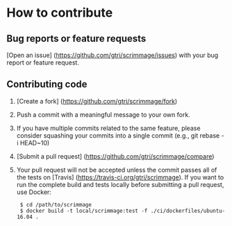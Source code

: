 # How to contribute

## Bug reports or feature requests

[Open an issue] (https://github.com/gtri/scrimmage/issues) with your bug report
or feature request.

## Contributing code

1. [Create a fork] (https://github.com/gtri/scrimmage/fork)

2. Push a commit with a meaningful message to your own fork.

3. If you have multiple commits related to the same feature, please consider
   squashing your commits into a single commit (e.g., git rebase -i HEAD~10)
   
4. [Submit a pull request] (https://github.com/gtri/scrimmage/compare)

5. Your pull request will not be accepted unless the commit passes all of the
   tests on [Travis] (https://travis-ci.org/gtri/scrimmage). If you want to run
   the complete build and tests locally before submitting a pull request, use
   Docker:
   
        $ cd /path/to/scrimmage
        $ docker build -t local/scrimmage:test -f ./ci/dockerfiles/ubuntu-16.04 .
